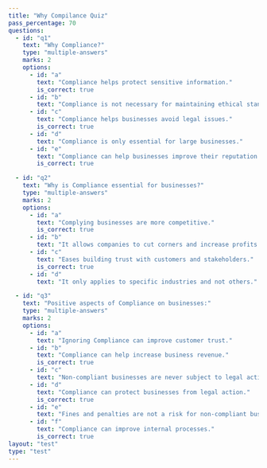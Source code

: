 ```yaml
---
title: "Why Compilance Quiz"
pass_percentage: 70
questions:
  - id: "q1"
    text: "Why Compliance?"
    type: "multiple-answers"
    marks: 2
    options:
      - id: "a"
        text: "Compliance helps protect sensitive information."
        is_correct: true
      - id: "b"
        text: "Compliance is not necessary for maintaining ethical standards."
      - id: "c"
        text: "Compliance helps businesses avoid legal issues."
        is_correct: true
      - id: "d"
        text: "Compliance is only essential for large businesses."
      - id: "e"
        text: "Compliance can help businesses improve their reputation."
        is_correct: true

  - id: "q2"
    text: "Why is Compliance essential for businesses?"
    type: "multiple-answers"
    marks: 2
    options:
      - id: "a"
        text: "Complying businesses are more competitive."
        is_correct: true
      - id: "b"
        text: "It allows companies to cut corners and increase profits."
      - id: "c"
        text: "Eases building trust with customers and stakeholders."
        is_correct: true
      - id: "d"
        text: "It only applies to specific industries and not others."

  - id: "q3"
    text: "Positive aspects of Compliance on businesses:"
    type: "multiple-answers"
    marks: 2
    options:
      - id: "a"
        text: "Ignoring Compliance can improve customer trust."
      - id: "b"
        text: "Compliance can help increase business revenue."
        is_correct: true
      - id: "c"
        text: "Non-compliant businesses are never subject to legal action."
      - id: "d"
        text: "Compliance can protect businesses from legal action."
        is_correct: true
      - id: "e"
        text: "Fines and penalties are not a risk for non-compliant businesses."
      - id: "f"
        text: "Compliance can improve internal processes."
        is_correct: true
layout: "test"
type: "test"
---
```

